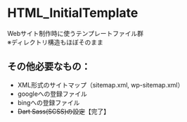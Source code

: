 # HTML_InitialTemplate

Webサイト制作時に使うテンプレートファイル群 \
※ディレクトリ構造もほぼそのまま

## その他必要なもの：
- XML形式のサイトマップ（sitemap.xml, wp-sitemap.xml）
- googleへの登録ファイル
- bingへの登録ファイル
- ~~Dart Sass(SCSS)の設定~~【完了】
